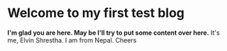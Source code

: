 # Welcome to my first test blog

__I'm glad you are here. May be I'll try to put some content over here.__
It's me, Elvin Shrestha.
I am from Nepal.
Cheers 
